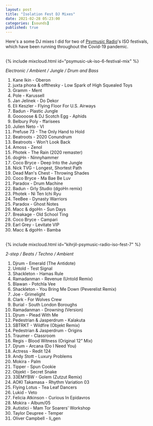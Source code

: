 ```yaml
---
layout: post
title: "Isolation Fest DJ Mixes"
date: 2021-02-28 05:23:00
categories: [sounds]
published: true
---
```


Here's a some DJ mixes I did for two of [Psymusic Radio](https://www.psymusic.co.uk/forum/radio/)'s ISO festivals, which have been running throughout the Covid-19 pandemic.

<br />
{% include mixcloud.html id="psymusic-uk-iso-6-festival-mix"  %}
<br />

_Electronic / Ambient / Jungle / Drum and Bass_

1. Kane Ikin - Oberon
2. juxta phona & offthesky - Low Spark of High Squealed Toys
3. Gramm - Ment
4. Pole - Karussell
5. Jan Jelinek - Do Dekor
6. Eli Keszler - Flying Floor For U.S. Airways
7. Badun - Plastic Jungle
8. Gooooose & DJ Scotch Egg - Aphids
9. Belbury Poly - ffarisees
10. Julien Neto - VI
11. Prefuse 73 - The Only Hand to Hold
12. Beatroots - 2020 Conundrum
13. Beatroots - Won't Look Back
14. Amoss - Zenol
15. Photek - The Rain (2020 remaster)
16. dogHn - Ninnyhammer
17. Coco Bryce - Deep Into the Jungle
18. Nick TVG - Longest, Shortest Path
19. Dead Man's Chest - Throwing Shades
20. Coco Bryce - Ma Bae Be Luv
21. Paradox - Drum Machine
22. Badun - Grly Studio (dgoHn remix)
23. Photek - Ni Ten Ichi Ryu
24. TeeBee - Dynasty Warriors
25. Paradox - Ghost Notes
26. Macc & dgoHn - Sun Days
27. Breakage - Old School Ting
28. Coco Bryce - Campari
29. Earl Grey - Levitate VIP
30. Macc & dgoHn - Bamba

<br />
{% include mixcloud.html id="kihrjil-psymusic-radio-iso-fest-7"  %}
<br />

_2-step / Beats / Techno / Ambient_

1. Djrum - Emerald (The Antidote)
2. Untold - Test Signal
3. Shackleton - Hamas Rule
4. Ramadanman - Revenue (Untold Remix)
5. Blawan - Potchla Vee
6. Shackleton - You Bring Me Down (Peverelist Remix)
7. Joe - Grimelight
8. Clark - For Wolves Crew
9. Burial - South London Boroughs
10. Ramadanman - Drowning (Version)
11. Djrum - Plead With Me
12. Pedestrian & Jasperdrum - Kalakuta
13. SBTRKT - Wildfire (Objekt Remix)
14. Pedestrian & Jasperdrum - Origins
15. Traumer - Classroom
16. Regis - Blood Witness (Original 12” Mix)
17. Djrum - Arcana (Do I Need You)
18. Actress - Redit 124
19. Andy Stott - Luxury Problems
20. Mokira - Palm
21. Tipper - Spun Cookie
22. Objekt - Secret Snake
23. 33EMYBW - Golem (Zutzut Remix)
24. AOKI Takamasa - Rhythm Variation 03
25. Flying Lotus - Tea Leaf Dancers
26. Lukid - Veto
27. Felicia Atkinson - Curious In Epidavros
28. Mokira - Album/05
29. Autistici - Mam Tor Soarers’ Workshop
30. Taylor Deupree - Temper
31. Oliver Campbell - li_gen
